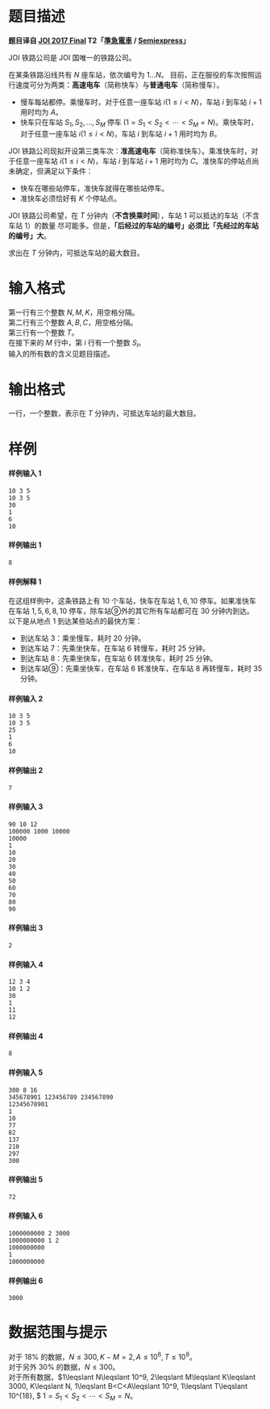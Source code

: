 
# 题目描述

**题目译自 [JOI 2017 Final](https://www.ioi-jp.org/joi/2016/2017-ho/) T2「[準急電車](https://www.ioi-jp.org/joi/2016/2017-ho/2017-ho.pdf) / [Semiexpress](https://www.ioi-jp.org/joi/2016/2017-ho/2017-ho-en.pdf)」**

JOI 铁路公司是 JOI 国唯一的铁路公司。

在某条铁路沿线共有 $N$ 座车站，依次编号为 $1\ldots N$。 目前，正在服役的车次按照运行速度可分为两类：**高速电车**（简称快车）与**普通电车**（简称慢车）。
* 慢车每站都停。乘慢车时，对于任意一座车站 $i(1\leqslant i<N)$，车站 $i$ 到车站 $i+1$ 用时均为 $A$。
* 快车只在车站 $S_1, S_2, \ldots, S_M$ 停车 $(1=S_1<S_2<\cdots<S_M=N)$。乘快车时，对于任意一座车站 $i(1\leqslant i<N)$，车站 $i$ 到车站 $i+1$ 用时均为 $B$。

JOI 铁路公司现拟开设第三类车次：**准高速电车**（简称准快车）。乘准快车时，对于任意一座车站 $i(1\leqslant i<N)$，车站 $i$ 到车站 $i+1$ 用时均为 $C$。准快车的停站点尚未确定，但满足以下条件：
* 快车在哪些站停车，准快车就得在哪些站停车。
* 准快车必须恰好有 $K$ 个停站点。

JOI 铁路公司希望，在 $T$ 分钟内（**不含换乘时间**），车站 $1$ 可以抵达的车站（不含车站 $1$）的数量 尽可能多。但是，**「后经过的车站的编号」必须比「先经过的车站的编号」大**。

求出在 $T$ 分钟内，可抵达车站的最大数目。

# 输入格式

第一行有三个整数 $N, M, K$，用空格分隔。  
第二行有三个整数 $A, B, C$，用空格分隔。  
第三行有一个整数 $T$。  
在接下来的 $M$ 行中，第 $i$ 行有一个整数 $S_i$。  
输入的所有数的含义见题目描述。

# 输出格式

一行，一个整数，表示在 $T$ 分钟内，可抵达车站的最大数目。

# 样例

#### 样例输入 1
```plain
10 3 5
10 3 5
30
1
6
10
```

#### 样例输出 1
```plain
8
```

#### 样例解释 1
在这组样例中，这条铁路上有 $10$ 个车站，快车在车站 $1, 6, 10$ 停车。如果准快车在车站 $1, 5, 6, 8, 10$ 停车，除车站⑨外的其它所有车站都可在 $30$ 分钟内到达。  
以下是从地点 $1$ 到达某些站点的最快方案：
* 到达车站 $3$：乘坐慢车，耗时 $20$ 分钟。
* 到达车站 $7$：先乘坐快车，在车站 $6$ 转慢车，耗时 $25$ 分钟。
* 到达车站 $8$：先乘坐快车，在车站 $6$ 转准快车，耗时 $25$ 分钟。
* 到达车站⑨：先乘坐快车，在车站 $6$ 转准快车，在车站 $8$ 再转慢车，耗时 $35$ 分钟。

#### 样例输入 2
```plain
10 3 5
10 3 5
25
1
6
10
```

#### 样例输出 2
```plain
7
```

#### 样例输入 3
```plain
90 10 12
100000 1000 10000
10000
1
10
20
30
40
50
60
70
80
90
```

#### 样例输出 3
```plain
2
```

#### 样例输入 4
```plain
12 3 4
10 1 2
30
1
11
12
```

#### 样例输出 4
```plain
8
```

#### 样例输入 5
```plain
300 8 16
345678901 123456789 234567890
12345678901
1
10
77
82
137
210
297
300
```

#### 样例输出 5
```plain
72
```

#### 样例输入 6
```plain
1000000000 2 3000
1000000000 1 2
1000000000
1
1000000000
```

#### 样例输出 6
```plain
3000
```

# 数据范围与提示

对于 $18\%$ 的数据，$N\leqslant 300, K-M=2, A\leqslant 10^6, T\leqslant 10^9$。  
对于另外 $30\%$ 的数据，$N\leqslant 300$。  
对于所有数据，$1\leqslant N\leqslant 10^9, 2\leqslant M\leqslant K\leqslant 3000, K\leqslant N, 1\leqslant B<C<A\leqslant 10^9, 1\leqslant T\leqslant 10^{18}, $ $1=S_1<S_2<\cdots<S_M=N$。

